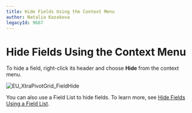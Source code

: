 ```yaml
---
title: Hide Fields Using the Context Menu
author: Natalia Kazakova
legacyId: 9667
---
```

# Hide Fields Using the Context Menu
To hide a field, right-click its header and choose **Hide** from the context menu.

![EU_XtraPivotGrid_FieldHide](../../../../images/img13520.png)

You can also use a Field List to hide fields. To learn more, see [Hide Fields Using a Field List](hide-fields-using-a-field-list.md).